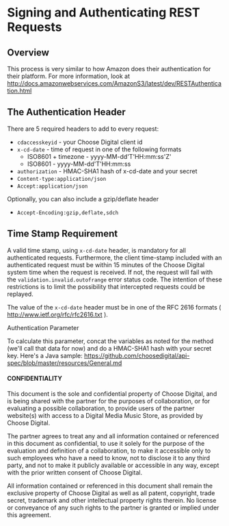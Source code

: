 # Signing and Authenticating REST Requests

## Overview

This process is very similar to how Amazon does their authentication for their platform. For more information, look at 
http://docs.amazonwebservices.com/AmazonS3/latest/dev/RESTAuthentication.html

## The Authentication Header

There are 5 required headers to add to every request:

* <code>cdaccesskeyid</code> - your Choose Digital client id
* <code>x-cd-date</code> - time of request in one of the following formats
    * ISO8601 + timezone - yyyy-MM-dd'T'HH:mm:ss'Z'
    * ISO8601 - yyyy-MM-dd'T'HH:mm:ss
* <code>authorization</code> - HMAC-SHA1 hash of x-cd-date and your secret
* <code>Content-type:application/json</code>
* <code>Accept:application/json</code>

Optionally, you can also include a gzip/deflate header

* <code>Accept-Encoding:gzip,deflate,sdch</code>

## Time Stamp Requirement

A valid time stamp, using ```x-cd-date``` header, is mandatory for all authenticated requests. Furthermore, the client time-stamp included with an authenticated request must be within 15 minutes of the Choose Digital system time when the request is received. If not, the request will fail with the ```validation.invalid.outofrange``` error status code. The intention of these restrictions is to limit the possibility that intercepted requests could be replayed.

The value of the ```x-cd-date``` header must be in one of the RFC 2616 formats ( http://www.ietf.org/rfc/rfc2616.txt ).


Authentication Parameter

To calculate this parameter, concat the variables as noted for the method (we'll call that data for now) and do a HMAC-SHA1 hash with your secret key. Here's a Java sample:
https://github.com/choosedigital/api-spec/blob/master/resources/General.md

#### CONFIDENTIALITY

This document is the sole and confidential property of Choose Digital, and is being shared with the partner for the purposes of collaboration, or for evaluating a possible collaboration, to provide users of the partner website(s) with access to a Digital Media Music Store, as provided by Choose Digital. 

The partner agrees to treat any and all information contained or referenced in this document as confidential, to use it solely for the purpose of the evaluation and definition of a collaboration, to make it accessible only to such employees who have a need to know, not to disclose it to any third party, and not to make it publicly available or accessible in any way, except with the prior written consent of Choose Digital.

All information contained or referenced in this document shall remain the exclusive property of Choose Digital as well as all patent, copyright, trade secret, trademark and other intellectual property rights therein. No license or conveyance of any such rights to the partner is granted or implied under this agreement.
